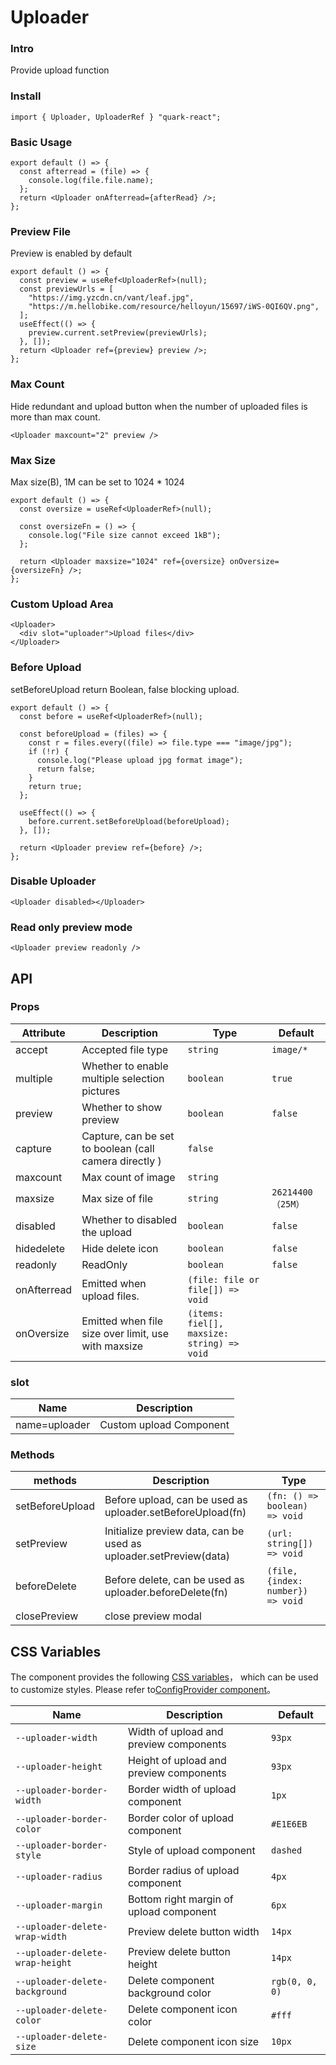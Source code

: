 # Uploader

### Intro

Provide upload function

### Install

```tsx
import { Uploader, UploaderRef } "quark-react";
```

### Basic Usage

```tsx
export default () => {
  const afterread = (file) => {
    console.log(file.file.name);
  };
  return <Uploader onAfterread={afterRead} />;
};
```

### Preview File

Preview is enabled by default

```tsx
export default () => {
  const preview = useRef<UploaderRef>(null);
  const previewUrls = [
    "https://img.yzcdn.cn/vant/leaf.jpg",
    "https://m.hellobike.com/resource/helloyun/15697/iWS-0QI6QV.png",
  ];
  useEffect(() => {
    preview.current.setPreview(previewUrls);
  }, []);
  return <Uploader ref={preview} preview />;
};
```

### Max Count

Hide redundant and upload button when the number of uploaded files is more than max count.

```tsx
<Uploader maxcount="2" preview />
```

### Max Size

Max size(B), 1M can be set to 1024 \* 1024

```tsx
export default () => {
  const oversize = useRef<UploaderRef>(null);

  const oversizeFn = () => {
    console.log("File size cannot exceed 1kB");
  };

  return <Uploader maxsize="1024" ref={oversize} onOversize={oversizeFn} />;
};
```

### Custom Upload Area

```tsx
<Uploader>
  <div slot="uploader">Upload files</div>
</Uploader>
```

### Before Upload

setBeforeUpload return Boolean, false blocking upload.

```tsx
export default () => {
  const before = useRef<UploaderRef>(null);

  const beforeUpload = (files) => {
    const r = files.every((file) => file.type === "image/jpg");
    if (!r) {
      console.log("Please upload jpg format image");
      return false;
    }
    return true;
  };

  useEffect(() => {
    before.current.setBeforeUpload(beforeUpload);
  }, []);

  return <Uploader preview ref={before} />;
};
```

### Disable Uploader

```tsx
<Uploader disabled></Uploader>
```

### Read only preview mode

```tsx
<Uploader preview readonly />
```

## API

### Props

| Attribute   | Description                                            | Type                                       | Default            |
| ----------- | ------------------------------------------------------ | ------------------------------------------ | ------------------ |
| accept      | Accepted file type                                     | `string`                                   | `image/*`          |
| multiple    | Whether to enable multiple selection pictures          | `boolean`                                  | `true`             |
| preview     | Whether to show preview                                | `boolean`                                  | `false`            |
| capture     | Capture, can be set to boolean (call camera directly ) | `false`                                    |
| maxcount    | Max count of image                                     | `string`                                   |
| maxsize     | Max size of file                                       | `string`                                   | `26214400 （25M）` |
| disabled    | Whether to disabled the upload                         | `boolean`                                  | `false`            |
| hidedelete  | Hide delete icon                                       | `boolean`                                  | `false`            |
| readonly    | ReadOnly                                               | `boolean`                                  | `false`            |
| onAfterread | Emitted when upload files.                             | `(file: file or file[]) => void`           |                    |
| onOversize  | Emitted when file size over limit, use with maxsize    | `(items: fiel[], maxsize: string) => void` |                    |

### slot

| Name          | Description             |
| ------------- | ----------------------- |
| name=uploader | Custom upload Component |

### Methods

| methods         | Description                                                       | Type                              |
| --------------- | ----------------------------------------------------------------- | --------------------------------- |
| setBeforeUpload | Before upload, can be used as uploader.setBeforeUpload(fn)        | `(fn: () => boolean) => void`     |
| setPreview      | Initialize preview data, can be used as uploader.setPreview(data) | `(url: string[]) => void`         |
| beforeDelete    | Before delete, can be used as uploader.beforeDelete(fn)           | `(file, {index: number}) => void` |
| closePreview    | close preview modal                                               |                                   |

## CSS Variables

The component provides the following [CSS variables](https://developer.mozilla.org/zh-CN/docs/Web/CSS/Using_CSS_custom_properties)， which can be used to customize styles. Please refer to[ConfigProvider component](#/zh-CN/guide/theme)。

| Name                            | Description                             | Default        |
| ------------------------------- | --------------------------------------- | -------------- |
| `--uploader-width`              | Width of upload and preview components  | `93px`         |
| `--uploader-height`             | Height of upload and preview components | `93px`         |
| `--uploader-border-width`       | Border width of upload component        | `1px`          |
| `--uploader-border-color`       | Border color of upload component        | `#E1E6EB`      |
| `--uploader-border-style`       | Style of upload component               | `dashed`       |
| `--uploader-radius`             | Border radius of upload component       | `4px`          |
| `--uploader-margin`             | Bottom right margin of upload component | `6px`          |
| `--uploader-delete-wrap-width`  | Preview delete button width             | `14px `        |
| `--uploader-delete-wrap-height` | Preview delete button height            | `14px`         |
| `--uploader-delete-background`  | Delete component background color       | `rgb(0, 0, 0)` |
| `--uploader-delete-color`       | Delete component icon color             | `#fff`         |
| `--uploader-delete-size`        | Delete component icon size              | `10px`         |
